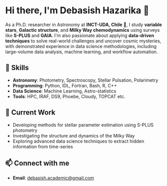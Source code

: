# Hi there, I'm Debasish Hazarika 👋  

As a Ph.D. researcher in Astronomy at **INCT-UDA, Chile** 🌌, I study **variable stars**, **Galactic structure**, and **Milky Way chemodynamics** using surveys like **S-PLUS** and **GAIA**. I'm also passionate about applying **data-driven techniques** to solve real-world challenges and uncover cosmic mysteries, with demonstrated experience in data science methodologies, including large-volume data analysis, machine learning, and workflow automation.

## 🚀 Skills  
- **Astronomy**: Photometry, Spectroscopy, Stellar Pulsation, Polarimetry
- **Programming**: Python, IDL, Fortran, Bash, R, C++ 
- **Data Science**: Machine Learning, Astro-statistics
- **Tools**: HPC, IRAF, DS9, Phoebe, Cloudy, TOPCAT etc.

## 🌟 Current Work  
- Developing methods for stellar parameter estimation using S-PLUS photometry
- Investigating the structure and dynamics of the Milky Way
- Exploring advanced data science techniques to extract hidden information from time-series 

## 📫 Connect with me 
- **Email**: [debasish.academic@gmail.com](mailto:debasish.academic@gmail.com)  

<!--
**DebasishHazarika/DebasishHazarika** is a ✨ _special_ ✨ repository because its `README.md` (this file) appears on your GitHub profile.

Here are some ideas to get you started:

- 🔭 I’m currently working on ...
- 🌱 I’m currently learning ...
- 👯 I’m looking to collaborate on ...
- 🤔 I’m looking for help with ...
- 💬 Ask me about ...
- 📫 How to reach me: ...
- 😄 Pronouns: ...
- ⚡ Fun fact: ...
-->

